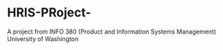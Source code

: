 # HRIS-PRoject-
A project from INFO 380 (Product and Information Systems Management) University of Washington 
